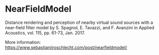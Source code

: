 # NearFieldModel
Distance rendering and perception of nearby virtual sound sources with a near-field filter model by S. Spagnol, E. Tavazzi, and F. Avanzini in Applied Acoustics, vol. 115, pp. 61-73, Jan. 2017.

More information: https://www.sebastianjiroschlecht.com/post/nearfieldmodel/
